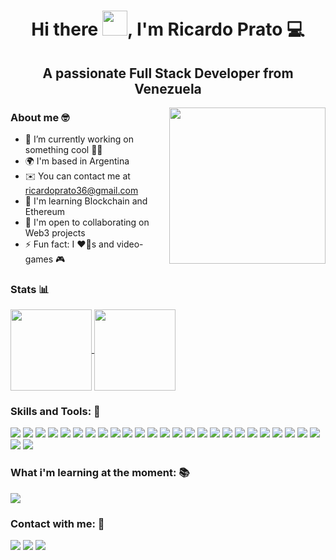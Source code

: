 
<div align="center">

<h1> Hi there <img src="https://user-images.githubusercontent.com/18350557/176309783-0785949b-9127-417c-8b55-ab5a4333674e.gif" width="40" />, I'm Ricardo Prato 💻</h1>

## A passionate Full Stack Developer from Venezuela
</div>
<img align='right' src="https://media.giphy.com/media/836HiJc7pgzy8iNXCn/giphy.gif" width="250" />

### About me 🤓
- 🚀  I’m currently working on something cool 🐱‍💻
- 🌍  I'm based in Argentina
- ✉️  You can contact me at ricardoprato36@gmail.com
- 🧠  I'm learning Blockchain and Ethereum
- 🤝  I'm open to collaborating on Web3 projects
- ⚡  Fun fact: I ❤️🐶s and video-games 🎮
### Stats 📊

  <a href="https://github.com/ricardoprato">
    <img
      align="center"
      height="130em"
      src="https://github-readme-stats.vercel.app/api?username=ricardoprato&show_icons=true&include_all_commits=true&count_private=true&theme=tokyonight"
    />
  </a>
  <a href="https://github.com/ricardoprato">
    <img
      align="center"
      height="130em"
      src="https://github-readme-stats.vercel.app/api/top-langs/?username=ricardoprato&show_icons=true&include_all_commits=true&count_private=true&layout=compact&theme=tokyonight"
    />
  </a>



### Skills and Tools: 🧰

<div>
 <img src="https://img.shields.io/badge/HTML-e56027?style=for-the-badge&logo=html5&logoColor=white">
 <img src="https://img.shields.io/badge/CSS-0066b6?&style=for-the-badge&logo=css3&logoColor=white">
 <img src="https://img.shields.io/badge/Javascript-cbb132?&style=for-the-badge&logo=javascript&logoColor=white">
 <img src="https://img.shields.io/badge/Sass-CC6699?style=for-the-badge&logo=sass&logoColor=white">
 <img src="https://img.shields.io/badge/solidity-393939?style=for-the-badge&logo=solidity&logoColor=black">
 <img src="https://img.shields.io/badge/React-009cc7?style=for-the-badge&logo=react&logoColor=white">
 <img src="https://img.shields.io/badge/Redux-593D88?style=for-the-badge&logo=redux&logoColor=white">
 <img src="https://img.shields.io/badge/Bootstrap-563D7C?style=for-the-badge&logo=bootstrap&logoColor=white">
 <img src="https://img.shields.io/badge/Tailwind_CSS-38B2AC?style=for-the-badge&logo=tailwind-css&logoColor=white">
 <img src="https://img.shields.io/badge/styled--components-DB7093?style=for-the-badge&logo=styled-components&logoColor=white">
 <img src="https://img.shields.io/badge/React_Router-CA4245?style=for-the-badge&logo=react-router&logoColor=white">
 <img src="https://img.shields.io/badge/wouter-010101?style=for-the-badge&logo=wouter&logoColor=white">
 <img src="https://img.shields.io/badge/Node.js-43853D?style=for-the-badge&logo=node.js&logoColor=white">
 <img src="https://img.shields.io/badge/Express.js-404D59?style=for-the-badge&logo=express">
 <img src="https://img.shields.io/badge/Sequelize-2b3e63?style=for-the-badge&logo=Sequelize">
 <img src="https://img.shields.io/badge/PostgreSQL-316192?style=for-the-badge&logo=postgresql&logoColor=white">
 <img src="https://img.shields.io/badge/Git-E34F26?style=for-the-badge&logo=git&logoColor=white">
 <img src="https://img.shields.io/badge/GitHub-100000?style=for-the-badge&logo=github&logoColor=white">
 <img src="https://img.shields.io/badge/Postman-f06632?style=for-the-badge&logo=postman&logoColor=white">
 <img src="https://img.shields.io/badge/NPM-f2f2f2?style=for-the-badge&logo=npm&logoColor=white">
 <img src="https://img.shields.io/badge/Neovim-3f3f3f?style=for-the-badge&logo=neovim">
 <img src="https://img.shields.io/badge/docker-293232?style=for-the-badge&logo=docker"/>
 <img src="https://img.shields.io/badge/python-cab246?style=for-the-badge&logo=python"/>
 <img src="https://img.shields.io/badge/IPFS-white?style=for-the-badge&logo=ipfs"/>
 <img src="https://img.shields.io/badge/openzeppelin-63d3fa?style=for-the-badge&logo=openzeppelin"/>
 <img src="https://img.shields.io/badge/hardhat-fff100?style=for-the-badge"/>
 <img src="https://img.shields.io/badge/web3-e66d2d?style=for-the-badge"/>
</div>


### What i'm learning at the moment: 📚

 <img src="https://img.shields.io/badge/typescript-092f5f?style=for-the-badge&logo=typescript&logoColor=white">

### Contact with me: 📲

  <a href="mailto:ricardoprato36@gmail.com" alt="Gmail">
  <img src="https://img.shields.io/badge/-Gmail-FF0000?style=flat-square&labelColor=FF0000&logo=gmail&logoColor=white" /></a>

  <a href="https://www.linkedin.com/in/ricardoprato/" alt="Linkedin">
  <img src="https://img.shields.io/badge/-Linkedin-0e76a8?style=flat-square&logo=Linkedin&logoColor=white" /></a>
  
  <a href="https://twitter.com/ricardoprato07" alt="Twitter">
  <img src="https://img.shields.io/badge/-Twitter-0e76a8?style=flat-square&logo=Twitter&logoColor=white" /></a>



</details>
</div>
